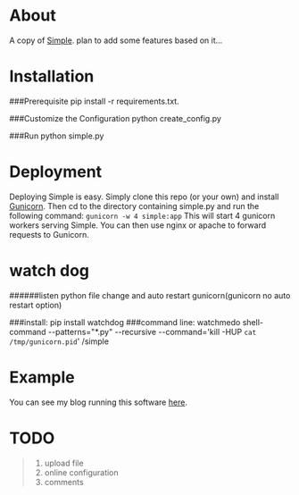 About
================
A copy of [Simple](http://github.com/orf/simple).
plan to add some features based on it...

Installation
============

###Prerequisite
    pip install -r requirements.txt.

###Customize the Configuration
    python create_config.py

###Run
    python simple.py

Deployment
============
Deploying Simple is easy. Simply clone this repo (or your own) and install [Gunicorn](http://gunicorn.org/).
Then cd to the directory containing simple.py and run the following command:
``gunicorn -w 4 simple:app``
This will start 4 gunicorn workers serving Simple. You can then use nginx or apache to forward requests to Gunicorn.

watch dog 
=============
######listen python file change and auto restart gunicorn(gunicorn no auto restart option)

###install:
    pip install watchdog
###command line:
    watchmedo shell-command --patterns="*.py" --recursive --command='kill -HUP `cat /tmp/gunicorn.pid`' /simple


Example
============
You can see my blog running this software [here](http://chuan7i.com).

TODO
============
>1. upload file
>2. online configuration
>3. comments

